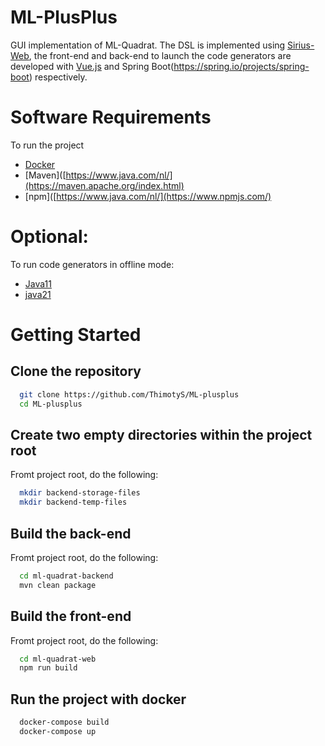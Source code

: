 # ML-PlusPlus
GUI implementation of ML-Quadrat. The DSL is implemented using [Sirius-Web](https://eclipse.dev/sirius/sirius-web.html), the front-end and back-end to launch the code generators are developed with [Vue.js](https://vuejs.org/) and Spring Boot(https://spring.io/projects/spring-boot) respectively.

# Software Requirements
To run the project
- [Docker](https://www.docker.com/)
- [Maven]([https://www.java.com/nl/](https://maven.apache.org/index.html)
- [npm]([https://www.java.com/nl/](https://www.npmjs.com/)

# Optional:
To run code generators in offline mode:
- [Java11](https://www.java.com/nl/)
- [java21](https://www.java.com/nl/)

# Getting Started
## Clone the repository
```bash
  git clone https://github.com/ThimotyS/ML-plusplus
  cd ML-plusplus
```
## Create two empty directories within the project root
Fromt project root, do the following:
```bash
  mkdir backend-storage-files
  mkdir backend-temp-files
```
## Build the back-end
Fromt project root, do the following:
```bash
  cd ml-quadrat-backend
  mvn clean package
```

## Build the front-end
Fromt project root, do the following:
```bash
  cd ml-quadrat-web
  npm run build
```

## Run the project with docker
```bash
  docker-compose build
  docker-compose up
```
